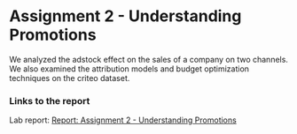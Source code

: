 
# Assignment 2 - Understanding Promotions

  We analyzed the adstock effect on the sales of a company on two channels. We also examined the attribution models and budget optimization techniques on the criteo dataset.
  
### Links to the report

Lab report: [Report: Assignment 2 - Understanding Promotions](https://codelabs-preview.appspot.com/?file_id=167w34Xef5ULNw2VO9-w9Gz9rcZZTTqM2XNPWifOLtXs#0)
